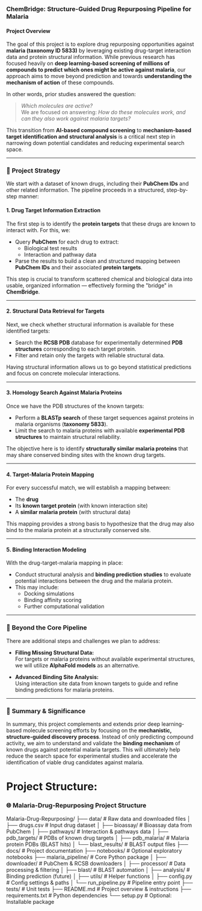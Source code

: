 ### **ChemBridge: Structure-Guided Drug Repurposing Pipeline for Malaria**

#### **Project Overview**

The goal of this project is to explore drug repurposing opportunities against **malaria (taxonomy ID 5833)** by leveraging existing drug-target interaction data and protein structural information. While previous research has focused heavily on **deep learning-based screening of millions of compounds to predict which ones might be active against malaria**, our approach aims to move beyond prediction and towards **understanding the mechanism of action** of these compounds.

In other words, prior studies answered the question:
> *Which molecules are active?*  
We are focused on answering:
> *How do these molecules work, and can they also work against malaria targets?*

This transition from **AI-based compound screening** to **mechanism-based target identification and structural analysis** is a critical next step in narrowing down potential candidates and reducing experimental search space.

---

### 🔬 **Project Strategy**

We start with a dataset of known drugs, including their **PubChem IDs** and other related information. The pipeline proceeds in a structured, step-by-step manner:

#### **1. Drug Target Information Extraction**
The first step is to identify the **protein targets** that these drugs are known to interact with. For this, we:
- Query **PubChem** for each drug to extract:
  - Biological test results
  - Interaction and pathway data
- Parse the results to build a clean and structured mapping between **PubChem IDs** and their associated **protein targets**.

This step is crucial to transform scattered chemical and biological data into usable, organized information — effectively forming the "bridge" in **ChemBridge**.

---

#### **2. Structural Data Retrieval for Targets**
Next, we check whether structural information is available for these identified targets:
- Search the **RCSB PDB** database for experimentally determined **PDB structures** corresponding to each target protein.
- Filter and retain only the targets with reliable structural data.

Having structural information allows us to go beyond statistical predictions and focus on concrete molecular interactions.

---

#### **3. Homology Search Against Malaria Proteins**
Once we have the PDB structures of the known targets:
- Perform a **BLASTp search** of these target sequences against proteins in malaria organisms (**taxonomy 5833**).
- Limit the search to malaria proteins with available **experimental PDB structures** to maintain structural reliability.
  
The objective here is to identify **structurally similar malaria proteins** that may share conserved binding sites with the known drug targets.

---

#### **4. Target-Malaria Protein Mapping**
For every successful match, we will establish a mapping between:
- The **drug**
- Its **known target protein** (with known interaction site)
- A **similar malaria protein** (with structural data)

This mapping provides a strong basis to hypothesize that the drug may also bind to the malaria protein at a structurally conserved site.

---

#### **5. Binding Interaction Modeling**
With the drug-target-malaria mapping in place:
- Conduct structural analysis and **binding prediction studies** to evaluate potential interactions between the drug and the malaria protein.
- This may include:
  - Docking simulations
  - Binding affinity scoring
  - Further computational validation

---

### 🚀 **Beyond the Core Pipeline**
There are additional steps and challenges we plan to address:
- **Filling Missing Structural Data:**  
  For targets or malaria proteins without available experimental structures, we will utilize **AlphaFold models** as an alternative.
  
- **Advanced Binding Site Analysis:**  
  Using interaction site data from known targets to guide and refine binding predictions for malaria proteins.

---

### 📌 **Summary & Significance**
In summary, this project complements and extends prior deep learning-based molecule screening efforts by focusing on the **mechanistic, structure-guided discovery process**. Instead of only predicting compound activity, we aim to understand and validate the **binding mechanism** of known drugs against potential malaria targets. This will ultimately help reduce the search space for experimental studies and accelerate the identification of viable drug candidates against malaria.


# Project Structure: 
### 🌐 Malaria-Drug-Repurposing Project Structure

Malaria-Drug-Repurposing/
├── data/                         # Raw data and downloaded files
│   ├── drugs.csv                 # Input drug dataset
│   ├── bioassay/                 # Bioassay data from PubChem
│   ├── pathways/                 # Interaction & pathways data
│   ├── pdb_targets/              # PDBs of known drug targets
│   ├── pdb_malaria/              # Malaria protein PDBs (BLAST hits)
│   └── blast_results/            # BLAST output files
├── docs/                         # Project documentation
├── notebooks/                    # Optional exploratory notebooks
├── malaria_pipeline/             # Core Python package
│   ├── downloader/               # PubChem & RCSB downloaders
│   ├── processor/                # Data processing & filtering
│   ├── blast/                    # BLAST automation
│   ├── analysis/                 # Binding prediction (future)
│   ├── utils/                    # Helper functions
│   ├── config.py                 # Config settings & paths
│   └── run_pipeline.py           # Pipeline entry point
├── tests/                        # Unit tests
├── README.md                     # Project overview & instructions
├── requirements.txt              # Python dependencies
└── setup.py                      # Optional: Installable package
